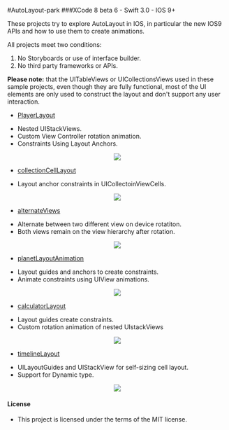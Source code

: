 #AutoLayout-park
###XCode 8 beta 6 - Swift 3.0 - IOS 9+



These projects try to explore AutoLayout in IOS, in particular the new IOS9 APIs and how to use them to create animations.

All projects meet two conditions:
 1. No Storyboards or use of interface builder.
 2. No third party frameworks or APIs.

**Please note:** that the UITableViews or UICollectionsViews used in these sample projects, even though they are fully functional,  most of the UI elements are only used to construct the layout and don't support any user interaction.

* [PlayerLayout](https://github.com/manuelCarlos/AutoLayout-park/tree/master/playerLayout)
 - Nested UIStackViews.
 - Custom View Controller rotation animation.
 - Constraints Using Layout Anchors.

<p align="center">
   <img src="http://manuelcarlos.github.io/images/playerLayoutCopy.gif" >
</p>


* [collectionCellLayout](https://github.com/manuelCarlos/AutoLayout-park/tree/master/collectionCellLayout)
 - Layout anchor constraints in UICollectoinViewCells.
<p align="center">
   <img src="http://manuelcarlos.github.io/images/CollectionCellLayout.gif" >
</p>


* [alternateViews](https://github.com/manuelCarlos/AutoLayout-park/tree/master/alternateViews)
 - Alternate between two different view on device rotatiton.
 - Both views remain on the view hierarchy after rotation.  

<p align="center">
   <img src="http://manuelcarlos.github.io/images/alternateView.gif" >
</p>


* [planetLayoutAnimation](https://github.com/manuelCarlos/AutoLayout-park/tree/master/planetLayoutAnimation)
 - Layout guides and anchors to create constraints.
 - Animate constraints using UIView animations.


<p align="center">
   <img src="http://manuelcarlos.github.io/images/planetAnimation.gif" >
</p>



* [calculatorLayout](https://github.com/manuelCarlos/AutoLayout-park/tree/master/calculatorLayout)
 - Layout guides create constraints.
 - Custom rotation animation of nested UIstackViews


<p align="center">
   <img src="http://manuelcarlos.github.io/images/calculatorLayout.gif" >
</p>


* [timelineLayout](https://github.com/manuelCarlos/AutoLayout-park/tree/master/timelineLayout)
 - UILayoutGuides  and UIStackView for self-sizing cell layout.
 - Support for Dynamic type.  

<p align="center">
   <img src="http://manuelcarlos.github.io/images/timeLineLayout.gif" >
</p>





#### License
 - This project is licensed under the terms of the MIT license.
